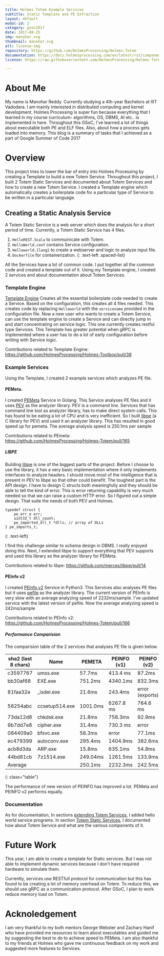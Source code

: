 ```yaml
---
title: Holmes Totem Example Services
subtitle: Static Template and PE Extraction
layout: default
modal-id: 2
category: gsoc2017
date: 2017-08-25
img: manohar.svg
thumbnail: manohar.svg
alt: license-img
repository: https://github.com/HolmesProcessing/Holmes-Totem
documentation: https://docs.holmesprocessing.com/en/latest/rst/components/holmes-totem/services/index.html
license: https://raw.githubusercontent.com/HolmesProcessing/Holmes-Totem/master/LICENSE

---
```


# About Me

My name is Manohar Reddy. Currently studying a 4th-year Bachelors at IIIT Vadodara. I am mainly interested in distributed computing and kernel development. Holmes Processing is super fun because everything that I learned in my course curriculum- algorithms, OS, DBMS, AI etc.. is implemented in here. Throughout this GSoC, I've learned a lot of things about executable both PE and ELF files. Also, about how a process gets loaded into memory. This blog is a summary of tasks that I achieved as a part of Google Summer of Code 2017

# Overview

This project tries to lower the bar of entry into Holmes Processing by creating a Template to build a new Totem Service. Throughout this project, I built 2 Totem Static Services and documented about Totem Services and how to create a new Totem Service. I created a Template engine which automatically creates a boilerplate code for a particular type of Service to be written in a particular language.

## Creating a Static Analysis Service

A Totem Static Service is a web server which does the analysis for a short period of time. Currently, a Totem Static Service has 4 files. 

1. `HelloREST.Scala` to commuinicate with Totem.
2. `HelloWorld.conf` contains Service configuration.
3. `Helloworld.{lang}` to create a webserver and logic to analyze input file.
4. `Dockerfile` for containerization.
{: .text-left .spaced-list}

All the Services have a lot of common code. I put together all the common code and created a template out of it. Using my Template engine, I created 2 services and about documentation about Totem Services.

### Template Engine

[Template Engine](https://github.com/HolmesProcessing/Holmes-Toolbox/tree/master/Template-Holmes-Totem-Services) Creates all the essential boilerplate code needed to create a Service. Based on the configuration, this creates all 4 files needed. This creates code by replacing `Helloworld` with the `servicename` provided in the configuration file. Now a new user who wants to create a Totem Service, can use the template engine to create a Service and can directly jump in and start concentrating on service logic. This one currently creates restful type Services. This Template has greater potential when gRPC is implemented where a user has to do a lot of early configuration before writing with Service logic.

Contributions related to Template Engine: https://github.com/HolmesProcessing/Holmes-Toolbox/pull/38
### Example Services

Using the Template, I created 2 example services which analyzes PE file.

#### PEMeta.

I created [PEMeta](https://github.com/HolmesProcessing/Holmes-Totem/tree/master/src/main/scala/org/holmesprocessing/totem/services/pemeta) Service in Golang. This Service analyses PE files and it uses [PEV](http://pev.sourceforge.net) as the analyzer library. PEV is a command line. Services that has command line tool as analyzer library, has to make direct system calls. This has found to be eating a lot of CPU and is very inefficient. So I built [libpe](https://github.com/merces/libpe) (a C library for PEV) and used it an analyzer library. This has resulted in good speed up for pemeta. The average analysis speed is 250.1ms per sample

Contributions related to PEmeta: https://github.com/HolmesProcessing/Holmes-Totem/pull/165

##### LIBPE

Building [libpe](https://github.com/merces/libpe) is one of the biggest parts of the project. Before I choose to use the library, it has a very basic implementation where it only implements interfaces to analyze headers. I should move most of the intelligence that is present in PEV to libpe so that other could benefit. The toughest part is the API design. I have to design C structs both meaningfully and they should be able to tell the kind of error. This is error returning capability is very much needed so that we can raise a custom HTTP error. So I figured out a simple design. That suite the needs of both PEV and Holmes.

```
typedef struct {
	pe_err_e err;
	uint32_t dll_count;
	pe_imported_dll_t *dlls; // array of DLLs
} pe_imports_t;
```
{: .text-left}

I find this challenge similar to schema design in DBMS. I really enjoyed doing this. Next, I extended libpe to support everything that PEV supports and used this library as the analyzer library for PEMeta.

Contributions related to libpe: https://github.com/merces/libpe/pull/14

#### PEInfo v2
I created [PEInfo v2](https://github.com/HolmesProcessing/Holmes-Totem/tree/master/src/main/scala/org/holmesprocessing/totem/services/peinfo) Service in Python3. This Services also analyses PE files but it uses [pefile](https://github.com/erocarrera/pefile) as the analyzer library. The current version of PEInfo is very slow with an average analyzing speed of 2232ms/sample. I've updated service with the latest version of pefile. Now the average analyzing speed is 242ms/sample

Contributions related to PEInfo v2: https://github.com/HolmesProcessing/Holmes-Totem/pull/166
##### Performance Comparision

The comparision table of the 2 services that analyses PE file is given below.

| sha2 (last 8 chars) | Name | PEMETA | PEINFO (v1) | PEINFO (v2) |
| --- | --- | --- | --- | --- |
|c3597767 | umss.exe | 57.7ms | 413.4 ms | 87.2ms |
|bb30af68|EXE.exe| 751.2ms |4340.1ms |832.3ms|
|81faa32e|_isdel.exe |21.6ms |243.4ms |error (exports)|
|56254abc| ccsetup514.exe| 1001.0ms | 6267.8 ms |764.6 ms|
|73da12d8| chkdsk.exe| 21.8ms | 758.3ms |92.9ms|
|9b7dd7e8| cipher.exe |31.4ms |730.3 ms |error|
|084409a0| bfsvc.exe |58.3ms |error |77.1ms|
|ec479399| autoconv.exe |295.4ms |1404.9ms |382.6ms|
|acb8d3da| ARP.exe |  15.8ms |635.1ms |54.8ms|
|44bd81cb|7z1514.exe| 249.04ms |1261.5ms |133.9ms|
|Average||250.1ms|2232.3ms|242.5ms|
{: class="table"}

The performance of new version of PEINFO has improved a lot. PEMeta and PEINFO v2 performs equally.

### Documentation

As for documentation, In sections [extending Totem Services](https://docs.holmesprocessing.com/en/latest/rst/components/holmes-totem/extending/index.html), I added hello world service programs. In section [Totem Static Services](https://docs.holmesprocessing.com/en/latest/rst/components/holmes-totem/services/index.html), I documented how about Totem Service and what are the various components of it.


# Future Work

This year, I am able to create a template for Static services. But I was not able to implement dynamic services because I don't have required hardware to simulate them.

Currently, services use RESTfull protocol for communication but this has found to be creating a lot of memory overhead on Totem. To reduce this, we should use gRPC as a communication protocol. After GSoC, I plan to work reduce memory load on Totem.

# Acknoledgement

I am very thankful to my both mentors George Webster and Zachary Hanif who have provided me resources to learn about executables and guided me by suggesting the best to do to achieve speed to PEMeta. I am also thankful to my friends at Holmes who gave me continuous feedback on my work and suggested more features to Services.  
